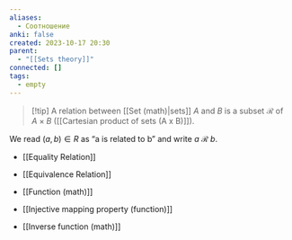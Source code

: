 ```yaml
---
aliases:
  - Соотношение
anki: false
created: 2023-10-17 20:30
parent:
  - "[[Sets theory]]"
connected: []
tags:
  - empty
---
```


> [!tip] A relation between [[Set (math)|sets]] $A$ and $B$
is a subset $\mathscr{R}$ of $A\times B$ ([[Cartesian product of sets (A x B)]]). 

We read $(a,b)∈R$ as “a is related to b” and write $a$ $\mathscr{R}$ $b$.


- [[Equality Relation]]
- [[Equivalence Relation]]
- [[Function (math)]]

- [[Injective mapping property (function)]]
- [[Inverse function (math)]]












